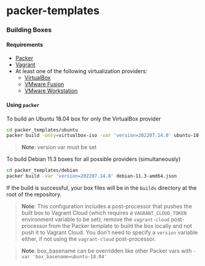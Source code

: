 # packer-templates

### Building Boxes

#### Requirements

- [Packer](https://www.packer.io/)
- [Vagrant](https://www.vagrantup.com/)
- At least one of the following virtualization providers:
  - [VirtualBox](https://www.virtualbox.org/)
  - [VMware Fusion](https://www.vmware.com/products/fusion.html)
  - [VMware Workstation](https://www.vmware.com/products/workstation-pro.html)

#### Using `packer`

To build an Ubuntu 18.04 box for only the VirtualBox provider

```bash
cd packer_templates/ubuntu
packer build -only=virtualbox-iso -var 'version=202207.14.0' ubuntu-18.04-amd64.json
```

> **Note**: version var must be set


To build Debian 11.3 boxes for all possible providers (simultaneously)

```bash
cd packer_templates/debian
packer build -var 'version=202207.14.0' debian-11.3-amd64.json
```

If the build is successful, your box files will be in the `builds` directory at the root of the repository.

> **Note**: This configuration includes a post-processor that pushes the built box to Vagrant Cloud (which requires a `VAGRANT_CLOUD_TOKEN` environment variable to be set); remove the `vagrant-cloud` post-processor from the Packer template to build the box locally and not push it to Vagrant Cloud. You don't need to specify a `version` variable either, if not using the `vagrant-cloud` post-processor.

> **Note**: box_basename can be overridden like other Packer vars with `-var 'box_basename=ubuntu-18.04'`
